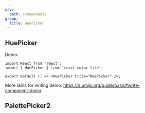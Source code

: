 ```yaml
---
nav:
  path: /components
group:
  title: HuePicker
---
```


## HuePicker

Demo:

```tsx
import React from 'react';
import { HuePicker } from 'react-color-lite';

export default () => <HuePicker title="HuePicker" />;
```

More skills for writing demo: https://d.umijs.org/guide/basic#write-component-demo

## PalettePicker2
